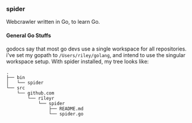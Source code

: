 ### spider

  Webcrawler written in Go, to learn Go.

#### General Go Stuffs

  godocs say that most go devs use a single workspace for all repositories. i've
set my gopath to `/Users/riley/golang`, and intend to use the singular workspace
setup. With spider installed, my tree looks like:

```
.
├── bin
│   └── spider
└── src
    └── github.com
        └── rileyr
            └── spider
                ├── README.md
                └── spider.go
```
